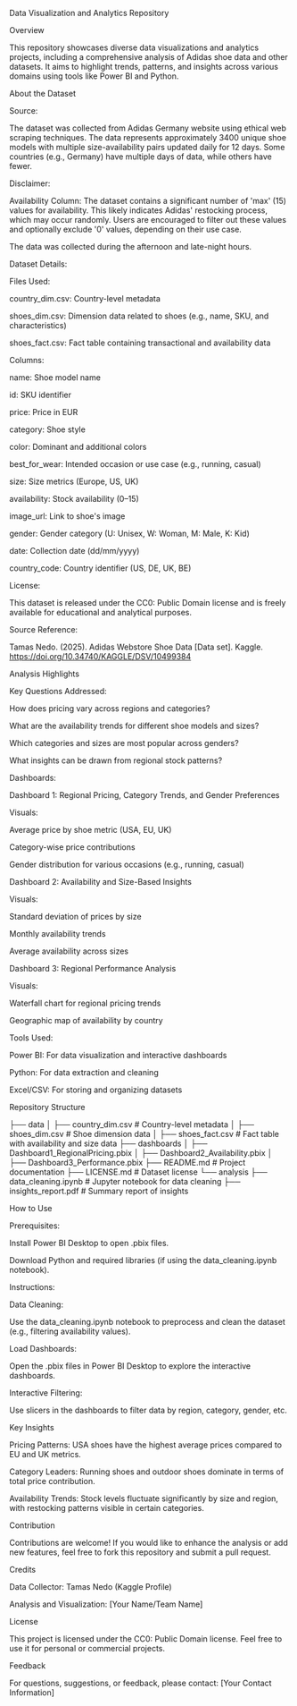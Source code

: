Data Visualization and Analytics Repository

Overview

This repository showcases diverse data visualizations and analytics projects, including a comprehensive analysis of Adidas shoe data and other datasets. It aims to highlight trends, patterns, and insights across various domains using tools like Power BI and Python.

About the Dataset

Source:

The dataset was collected from Adidas Germany website using ethical web scraping techniques. The data represents approximately 3400 unique shoe models with multiple size-availability pairs updated daily for 12 days. Some countries (e.g., Germany) have multiple days of data, while others have fewer.

Disclaimer:

Availability Column: The dataset contains a significant number of 'max' (15) values for availability. This likely indicates Adidas' restocking process, which may occur randomly. Users are encouraged to filter out these values and optionally exclude '0' values, depending on their use case.

The data was collected during the afternoon and late-night hours.

Dataset Details:

Files Used:

country_dim.csv: Country-level metadata

shoes_dim.csv: Dimension data related to shoes (e.g., name, SKU, and characteristics)

shoes_fact.csv: Fact table containing transactional and availability data

Columns:

name: Shoe model name

id: SKU identifier

price: Price in EUR

category: Shoe style

color: Dominant and additional colors

best_for_wear: Intended occasion or use case (e.g., running, casual)

size: Size metrics (Europe, US, UK)

availability: Stock availability (0–15)

image_url: Link to shoe's image

gender: Gender category (U: Unisex, W: Woman, M: Male, K: Kid)

date: Collection date (dd/mm/yyyy)

country_code: Country identifier (US, DE, UK, BE)

License:

This dataset is released under the CC0: Public Domain license and is freely available for educational and analytical purposes.

Source Reference:

Tamas Nedo. (2025). Adidas Webstore Shoe Data [Data set]. Kaggle. https://doi.org/10.34740/KAGGLE/DSV/10499384

Analysis Highlights

Key Questions Addressed:

How does pricing vary across regions and categories?

What are the availability trends for different shoe models and sizes?

Which categories and sizes are most popular across genders?

What insights can be drawn from regional stock patterns?

Dashboards:

Dashboard 1: Regional Pricing, Category Trends, and Gender Preferences

Visuals:

Average price by shoe metric (USA, EU, UK)

Category-wise price contributions

Gender distribution for various occasions (e.g., running, casual)

Dashboard 2: Availability and Size-Based Insights

Visuals:

Standard deviation of prices by size

Monthly availability trends

Average availability across sizes

Dashboard 3: Regional Performance Analysis

Visuals:

Waterfall chart for regional pricing trends

Geographic map of availability by country

Tools Used:

Power BI: For data visualization and interactive dashboards

Python: For data extraction and cleaning

Excel/CSV: For storing and organizing datasets

Repository Structure

├── data
│   ├── country_dim.csv         # Country-level metadata
│   ├── shoes_dim.csv           # Shoe dimension data
│   ├── shoes_fact.csv          # Fact table with availability and size data
├── dashboards
│   ├── Dashboard1_RegionalPricing.pbix
│   ├── Dashboard2_Availability.pbix
│   ├── Dashboard3_Performance.pbix
├── README.md                  # Project documentation
├── LICENSE.md                 # Dataset license
└── analysis
    ├── data_cleaning.ipynb     # Jupyter notebook for data cleaning
    ├── insights_report.pdf     # Summary report of insights

How to Use

Prerequisites:

Install Power BI Desktop to open .pbix files.

Download Python and required libraries (if using the data_cleaning.ipynb notebook).

Instructions:

Data Cleaning:

Use the data_cleaning.ipynb notebook to preprocess and clean the dataset (e.g., filtering availability values).

Load Dashboards:

Open the .pbix files in Power BI Desktop to explore the interactive dashboards.

Interactive Filtering:

Use slicers in the dashboards to filter data by region, category, gender, etc.

Key Insights

Pricing Patterns: USA shoes have the highest average prices compared to EU and UK metrics.

Category Leaders: Running shoes and outdoor shoes dominate in terms of total price contribution.

Availability Trends: Stock levels fluctuate significantly by size and region, with restocking patterns visible in certain categories.

Contribution

Contributions are welcome! If you would like to enhance the analysis or add new features, feel free to fork this repository and submit a pull request.

Credits

Data Collector: Tamas Nedo (Kaggle Profile)

Analysis and Visualization: [Your Name/Team Name]

License

This project is licensed under the CC0: Public Domain license. Feel free to use it for personal or commercial projects.

Feedback

For questions, suggestions, or feedback, please contact:
[Your Contact Information]
